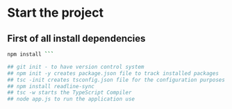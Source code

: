 # Start the project
## First of all install dependencies
```bash
npm install ```

## git init - to have version control system
## npm init -y creates package.json file to track installed packages 
## tsc -init creates tsconfig.json file for the configuration purposes
## npm install readline-sync
## tsc -w starts the TypeScript Compiler
## node app.js to run the application use
